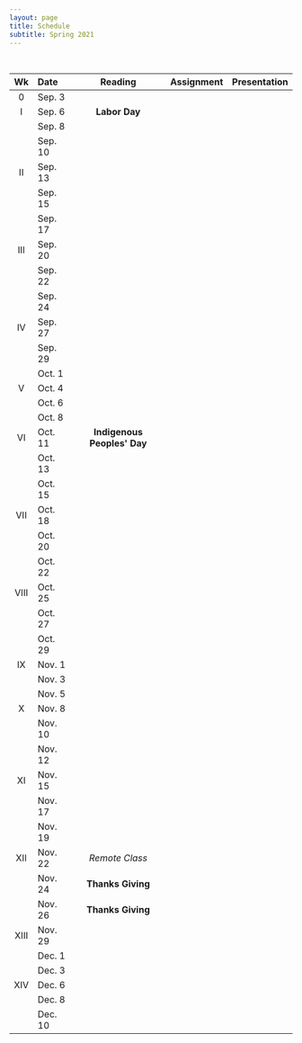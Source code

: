 ```yaml
---
layout: page
title: Schedule
subtitle: Spring 2021
---
```


<br>

| Wk | Date | Reading | Assignment | Presentation|
|:------:|:------|:--------:|:------:|----:|
| 0   | Sep. 3   |  
|  I  | Sep. 6   | **Labor Day** |
|     | Sep. 8   | 
|     | Sep. 10  | 
|  II | Sep. 13  | 
|     | Sep. 15  | 
|     | Sep. 17  | 
| III | Sep. 20  | 
|     | Sep. 22  | 
|     | Sep. 24  | 
| IV  | Sep. 27  | 
|     | Sep. 29  | 
|     | Oct. 1   | 
| V   | Oct. 4   | 
|     | Oct. 6   | 
|     | Oct. 8   | 
| VI  | Oct. 11  | **Indigenous Peoples' Day**
|     | Oct. 13  | 
|     | Oct. 15  | 
| VII | Oct. 18  | 
|     | Oct. 20  | 
|     | Oct. 22  | 
| VIII| Oct. 25  | 
|     | Oct. 27  | 
|     | Oct. 29  | 
| IX  | Nov. 1   | 
|     | Nov. 3   | 
|     | Nov. 5   | 
| X   | Nov. 8   | 
|     | Nov. 10  | 
|     | Nov. 12  | 
| XI  | Nov. 15  | 
|     | Nov. 17  | 
|     | Nov. 19  | 
| XII | Nov. 22  | *Remote Class*
|     | Nov. 24  | **Thanks Giving**
|     | Nov. 26  | **Thanks Giving**
|XIII | Nov. 29  | 
|     | Dec. 1   | 
|     | Dec. 3   | 
| XIV | Dec. 6   | 
|     | Dec. 8   | 
|     | Dec. 10  | 
